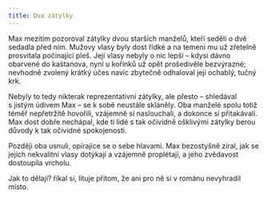 ```yaml
---
title: Dva zátylky
---
```


Max mezitím pozoroval zátylky dvou starších manželů, kteří seděli o dvě sedadla před ním. Mužovy vlasy byly dost řídké a na temeni mu už zřetelně prosvítala počínající pleš. Její vlasy nebyly o nic lepší – kdysi dávno obarvené do kaštanova, nyní u kořínků už opět prošedivěle bezvýrazné; nevhodně zvolený krátký účes navíc zbytečně odhaloval její ochablý, tučný krk.

  

Nebyly to tedy nikterak reprezentativní zátylky, ale přesto – shledával s jistým údivem Max – se k sobě neustále skláněly. Oba manželé spolu totiž téměř nepřetržitě hovořili, vzájemně si naslouchali, a dokonce si přitakávali. Max dost dobře nechápal, kde ti lidé s tak očividně ošklivými zátylky berou důvody k tak očividné spokojenosti.

Později oba usnuli, opírajíce se o sebe hlavami. Max bezostyšně zíral, jak se jejich nekvalitní vlasy dotýkají a vzájemně proplétají, a jeho zvědavost dostoupila vrcholu.

Jak to dělají? říkal si, lituje přitom, že ani pro ně si v románu nevyhradil místo.
